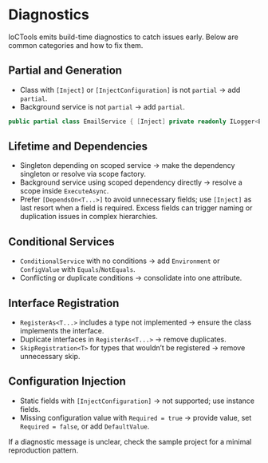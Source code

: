 # Diagnostics

IoCTools emits build-time diagnostics to catch issues early. Below are common categories and how to fix them.

## Partial and Generation

- Class with `[Inject]` or `[InjectConfiguration]` is not `partial` → add `partial`.
- Background service is not `partial` → add `partial`.

```csharp
public partial class EmailService { [Inject] private readonly ILogger<EmailService> _log; }
```

## Lifetime and Dependencies

- Singleton depending on scoped service → make the dependency singleton or resolve via scope factory.
- Background service using scoped dependency directly → resolve a scope inside `ExecuteAsync`.
- Prefer `[DependsOn<T...>]` to avoid unnecessary fields; use `[Inject]` as last resort when a field is required. Excess fields can trigger naming or duplication issues in complex hierarchies.

## Conditional Services

- `ConditionalService` with no conditions → add `Environment` or `ConfigValue` with `Equals`/`NotEquals`.
- Conflicting or duplicate conditions → consolidate into one attribute.

## Interface Registration

- `RegisterAs<T...>` includes a type not implemented → ensure the class implements the interface.
- Duplicate interfaces in `RegisterAs<T...>` → remove duplicates.
- `SkipRegistration<T>` for types that wouldn’t be registered → remove unnecessary skip.

## Configuration Injection

- Static fields with `[InjectConfiguration]` → not supported; use instance fields.
- Missing configuration value with `Required = true` → provide value, set `Required = false`, or add `DefaultValue`.

If a diagnostic message is unclear, check the sample project for a minimal reproduction pattern.
